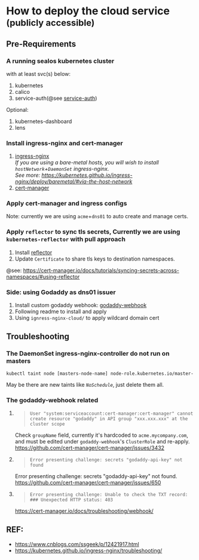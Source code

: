# How to deploy the cloud service <small>(publicly accessible)</small>

## Pre-Requirements

### A running sealos kubernetes cluster
with at least svc(s) below:
 1. kubernetes
 2. calico
 3. service-auth(@see [service-auth](../../service/auth/README.md))

Optional:
 1. kubernetes-dashboard
 2. lens

### Install ingress-nginx and cert-manager
1. [ingress-nginx](https://kubernetes.io/docs/tutorials/ingress/nginx-ingress/)  
 *If you are using a bare-metal hosts, you will wish to install `hostNetwork`+`DaemonSet` ingress-nginx.*  
 *See more: https://kubernetes.github.io/ingress-nginx/deploy/baremetal/#via-the-host-network*
2. [cert-manager](https://cert-manager.io/)

### Apply cert-manager and ingress configs
Note: currently we are using `acme`+`dns01` to auto create and manage certs.

### Apply `reflector` to sync tls secrets, Currently we are using `kubernetes-reflector` with pull approach
1. Install [reflector](https://github.com/emberstack/kubernetes-reflector)
2. Update `Certificate` to share tls keys to destination namespaces.

@see: https://cert-manager.io/docs/tutorials/syncing-secrets-across-namespaces/#using-reflector

### Side: using Godaddy as dns01 issuer
1. Install custom godaddy webhook: [godaddy-webhook](https://github.com/snowdrop/godaddy-webhook)
2. Following readme to install and apply
3. Using `ignress-nginx-cloud/` to apply wildcard domain cert

## Troubleshooting

### The **DaemonSet** ingress-nginx-controller do not run on masters
```shell
kubectl taint node [masters-node-name] node-role.kubernetes.io/master-
```
May be there are new taints like *`NoSchedule`*, just delete them all. 

### The **godaddy-webhook** related
1. > `User "system:serviceaccount:cert-manager:cert-manager" cannot create resource "godaddy" in API group "xxx.xxx.xxx" at the cluster scope`

    Check `groupName` field, currently it's hardcoded to `acme.mycompany.com`, and must be edited under `godaddy-webhook`'s `ClusterRole` and re-apply. https://github.com/cert-manager/cert-manager/issues/3432

2. > `Error presenting challenge: secrets "godaddy-api-key" not found`

    Error presenting challenge: secrets "godaddy-api-key" not found. https://github.com/cert-manager/cert-manager/issues/650

3. > `Error presenting challenge: Unable to check the TXT record: ### Unexpected HTTP status: 403`

    https://cert-manager.io/docs/troubleshooting/webhook/

## REF:

* https://www.cnblogs.com/ssgeek/p/12421917.html
* https://kubernetes.github.io/ingress-nginx/troubleshooting/

       